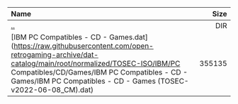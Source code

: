 |Name|Size|
|:---|---:|
|[..](../index.html)|DIR|
|[IBM PC Compatibles - CD - Games.dat](https://raw.githubusercontent.com/open-retrogaming-archive/dat-catalog/main/root/normalized/TOSEC-ISO/IBM/PC Compatibles/CD/Games/IBM PC Compatibles - CD - Games/IBM PC Compatibles - CD - Games (TOSEC-v2022-06-08_CM).dat)|355135|
